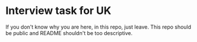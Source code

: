 # Interview task for UK

If you don't know why you are here, in this repo, just leave.
This repo should be public and README shouldn't be too descriptive.